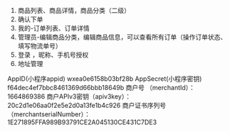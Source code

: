 1. 商品列表、商品详情，商品分类（二级）
2. 确认下单
3. 我的-订单列表、订单详情
4. 管理员-编辑商品分类，编辑商品信息，可以查看所有订单（操作订单状态、填写物流单号）
5. 登录 ，昵称、手机号授权
6. 地址管理

AppID(小程序appid) wxea0e6158b03bf28b
AppSecret(小程序密钥)   f64dec4ef7bbc8461369d66bbb18649b
商户号 （merchantId）：1664869386
商户APIv3密钥（apiv3key）：20c2d1e06aa0f2e5e2d0a13fe1b4c926
商户证书序列号（merchantserialNumber）：1E271895FFA989B93791CE2A045130CE431C7DE3